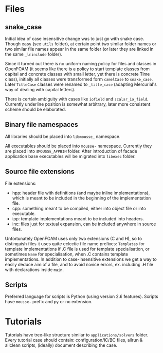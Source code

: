 # Files

## snake\_case

Initial idea of case insensitive change was to just go with snake case. Though
easy (see `utils` folder), at certain point two similar folder names or two
similar file names appear in the same folder (or later they are linked in the
same `_lninclude` folder).

Since it turned out there is no uniform naming policy for files and classes in
OpenFOAM (it seems like there is a policy to start template classes from
capital and concrete classes with small letter, yet there is concrete Time
class), initially all classes were transformed form `camelCase` to
`snake_case`. Later `TitleCase` classes were renamed to `_title_case` (adapting
Mercurial's way of dealing with capital letters).

There is certain ambiguity with cases like `iofield` and `scalar_io_field`.
Currently underline position is somewhat arbitrary, later more consistent
scheme should be elaborated.

## Binary file namespaces

All libraries should be placed into `libmousse_` namespace.

All executables should be placed into `mousse-` namespace. Currently they are
placed into `$MOUSSE_APPBIN` folder. After introduction of facade application
base executables will be migrated into `libexec` folder.

## Source file extensions

File extensions:

* hpp: header file with definitions (and maybe inline implementations), which
  is meant to be included in the beginning of the implementation file.
* cpp: something meant to be compiled, either into object file or into
  executable.
* ipp: template implementations meant to be included into headers.
* inc: files just for textual expansion, can be included anywhere in source
  files.

Unfortunately OpenFOAM uses only two extensions (C and H), so to distinguish
files it uses quite eclectic file name prefixes: `Templates` for template
implementations if .C file is used for template specialisation, or sometimes
`Name` for specialisation, when .C contains template implementations. In
addition to case-insensitive extensions we get a way to easily deduce aim of
a file, and to avoid novice errors, ex. including .H file with declarations
inside `main`.

## Scripts

Preferred language for scripts is Python (using version 2.6 features). Scripts
have `mousse-` prefix and py or no extension.

# Tutorials

Tutorials have tree-like structure similar to `applications/solvers` folder.
Every tutorial case should contain: configuration/IC/BC files, allrun
& allclean scripts, (ideally) document describing the case.

